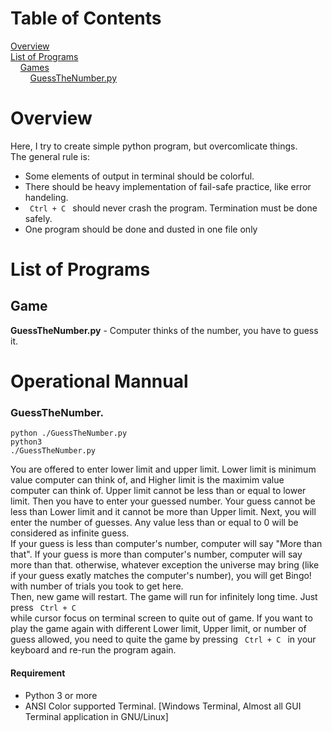 # Table of Contents
[Overview](#overview)<br>
[List of Programs](#List)<br>
&nbsp;&nbsp;&nbsp;&nbsp;[Games](#List_Game)<br>
&nbsp;&nbsp;&nbsp;&nbsp;&nbsp;&nbsp;&nbsp;&nbsp;[GuessTheNumber.py](#List_Game_GuessTheNumber)

<a name="overview"></a>
# Overview
Here, I try to create simple python program, but overcomlicate things. <br> The general rule is: <br>
- Some elements of output in terminal should be colorful.
- There should be heavy implementation of fail-safe practice, like error handeling.
- <code> Ctrl + C </code> should never crash the program. Termination must be done safely.
- One program should be done and dusted in one file only

<a name="List"></a>
# List of Programs
<a name="List_Game"></a>
## Game
<a name="List_Game_GuessTheNumber"></a>
<b>GuessTheNumber.py</b> - Computer thinks of the number, you have to guess it.

<a name="Mannual"></a>
# Operational Mannual
<a name="Mannual_GuessTheNumber"></a>
### GuessTheNumber.
<code>python ./GuessTheNumber.py</code><br>
<code>python3 ./GuessTheNumber.py</code>
<br>

You are offered to enter lower limit and upper limit. Lower limit is minimum value computer can think of, and Higher limit is the maximim value computer can think of. Upper limit cannot be less than or equal to lower limit. Then you have to enter your guessed number. Your guess cannot be less than Lower limit and it cannot be more than Upper limit. Next, you will enter the number of guesses. Any value less than or equal to 0 will be considered as infinite guess.<br>
If your guess is less than computer's number, computer will say "More than that". If your guess is more than computer's number, computer will say more than that. otherwise, whatever exception the universe may bring (like if your guess exatly matches the computer's number), you will get Bingo! with number of trials you took to get here.<br>
Then, new game will restart. The game will run for infinitely long time. Just press <code> Ctrl + C </code> while cursor focus on terminal screen to quite out of game. If you want to play the game again with different Lower limit, Upper limit, or number of guess allowed, you need to quite the game by pressing <code> Ctrl + C </code> in your keyboard and re-run the program again.<br>
#### Requirement
- Python 3 or more
- ANSI Color supported Terminal. [Windows Terminal, Almost all GUI Terminal application in GNU/Linux]